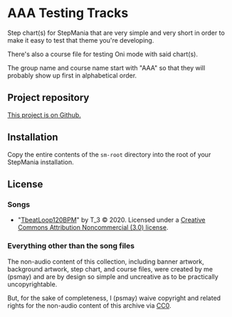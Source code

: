 AAA Testing Tracks
==================

Step chart(s) for StepMania that are very simple and very short in order to make it easy to test that theme you're developing.

There's also a course file for testing Oni mode with said chart(s).

The group name and course name start with "AAA" so that they will probably show up first in alphabetical order.

Project repository
------------------

[This project is on Github.](https://github.com/psmay/stepmania-aaa-testing-tracks)

Installation
------------

Copy the entire contents of the `sm-root` directory into the root of your StepMania installation.

License
-------

### Songs

*   "[TbeatLoop120BPM](http://dig.ccmixter.org/files/T_3/61530)" by T_3 © 2020. Licensed under a [Creative Commons Attribution Noncommercial (3.0) license](https://creativecommons.org/licenses/by-nc/3.0/).

### Everything other than the song files

The non-audio content of this collection, including banner artwork, background artwork, step chart, and course files, were created by me (psmay) and are by design so simple and uncreative as to be practically uncopyrightable.

But, for the sake of completeness, I (psmay) waive copyright and related rights for the non-audio content of this archive via [CC0](https://creativecommons.org/publicdomain/zero/1.0/).

